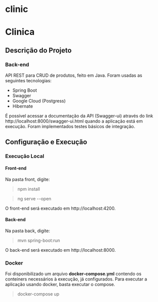 # clinic

# Clinica

## Descrição do Projeto

### Back-end

API REST para CRUD de produtos, feito em Java. Foram usadas as seguintes tecnologias:
* Spring Boot
* Swagger
* Google Cloud (Postgress)
* Hibernate

É possível acessar a documentação da API (Swagger-ui) através do link http://localhost:8000/swagger-ui.html quando a aplicação está em execução. Foram implementados testes básicos de integração.

## Configuração e Execução

### Execução Local

#### Front-end

Na pasta front, digite:
> npm install

> ng serve --open

O front-end será executado em http://localhost:4200.

#### Back-end

Na pasta back, digite:
>mvn spring-boot:run

O back-end será executado em http://localhost:8000.

### Docker

Foi disponibilizado um arquivo **docker-compose.yml** contendo os conteiners necessários à execução, já configurados. Para executar a aplicação usando docker, basta executar o compose.
> docker-compose up
